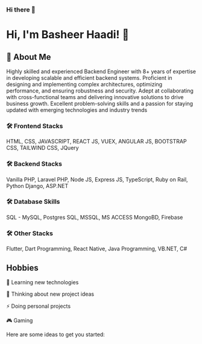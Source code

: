 ### Hi there 👋

# Hi, I'm Basheer Haadi! 👋

## 🚀 About Me
Highly skilled and experienced Backend Engineer with 8+ years of expertise in developing scalable and efficient backend systems. Proficient in designing and implementing complex architectures, optimizing performance, and ensuring robustness and security. Adept at collaborating with cross-functional teams and delivering innovative solutions to drive business growth. Excellent problem-solving skills and a passion for staying updated with emerging technologies and industry trends

### 🛠 Frontend Stacks
HTML, CSS, JAVASCRIPT, REACT JS, VUEX, ANGULAR JS, BOOTSTRAP CSS, TAILWIND CSS, JQuery

### 🛠 Backend Stacks
Vanilla PHP, Laravel PHP, Node JS, Express JS, TypeScript, Ruby on Rail, Python Django, ASP.NET

### 🛠 Database Skills
SQL - MySQL, Postgres SQL, MSSQL, MS ACCESS
MongoBD, Firebase

### 🛠 Other Stacks
Flutter, Dart Programming, React Native, Java Programming, VB.NET, C# 


## Hobbies

🧠 Learning new technologies

🤔 Thinking about new project ideas

⚡️ Doing personal projects

🎮 Gaming

Here are some ideas to get you started:


